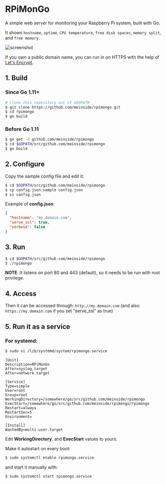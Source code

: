 # RPiMonGo

A simple web server for monitoring your Raspberry Pi system, built with Go.

It shows `hostname`, `uptime`, `CPU temperature`, `free disk spaces`, `memory split`, and `free memory`.

![screenshot](https://user-images.githubusercontent.com/185988/27938333-4e6b4ae4-62f8-11e7-809f-65113ff397c8.png)

If you own a public domain name, you can run in on HTTPS with the help of [Let's Encrypt](https://letsencrypt.org/).

## 1. Build

### Since Go 1.11+

```bash
# clone this repository out of $GOPATH
$ git clone https://github.com/meinside/rpimongo.git
$ cd rpimongo
$ go build
```

### Before Go 1.11

```bash
$ go get -d github.com/meinside/rpimongo
$ cd $GOPATH/src/github.com/meinside/rpimongo
$ go build
```

## 2. Configure

Copy the sample config file and edit it:

```bash
$ cd $GOPATH/src/github.com/meinside/rpimongo
$ cp config.json.sample config.json
$ vi config.json
```

Example of **config.json**:

```json
{
  "hostname": "my.domain.com",
  "serve_ssl": true,
  "verbose": false
}
```

## 3. Run

```bash
$ cd $GOPATH/src/github.com/meinside/rpimongo
$ ./rpimongo
```

**NOTE**: It listens on port 80 and 443 (default), so it needs to be run with root privilege.

## 4. Access

Then it can be accessed through: `http://my.domain.com` (and also `https://my.domain.com` if you set "serve_ssl" as true)

## 5. Run it as a service

### For systemd:

```bash
$ sudo vi /lib/systemd/system/rpimongo.service
```

```
[Unit]
Description=RPiMonGo
After=syslog.target
After=network.target

[Service]
Type=simple
User=root
Group=root
WorkingDirectory=/somewhere/go/src/github.com/meinside/rpimongo
ExecStart=/somewhere/go/src/github.com/meinside/rpimongo/rpimongo
Restart=always
RestartSec=5
Environment=

[Install]
WantedBy=multi-user.target
```

Edit **WorkingDirectory**, and **ExecStart** values to yours.

Make it autostart on every boot:

```bash
$ sudo systemctl enable rpimongo.service
```

and start it manually with:

```bash
$ sudo systemctl start rpimongo.service
```

